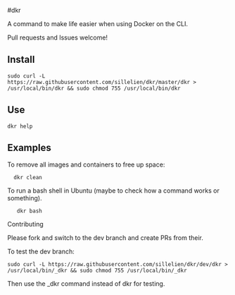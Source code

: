 #dkr

A command to make life easier when using Docker on the CLI.

Pull requests and Issues welcome!

## Install
```
sudo curl -L https://raw.githubusercontent.com/sillelien/dkr/master/dkr > /usr/local/bin/dkr && sudo chmod 755 /usr/local/bin/dkr
```

## Use

```
dkr help
```

## Examples

To remove all images and containers to free up space:

```
  dkr clean
```  

To run a bash shell in Ubuntu (maybe to check how a command works or something).

```
   dkr bash
```   

Contributing

Please fork and switch to the dev branch and create PRs from their.

To test the dev branch:

```
sudo curl -L https://raw.githubusercontent.com/sillelien/dkr/dev/dkr > /usr/local/bin/_dkr && sudo chmod 755 /usr/local/bin/_dkr
```

Then use the _dkr command instead of dkr for testing.

